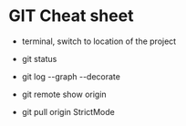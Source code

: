 # GIT Cheat sheet
* terminal, switch to location of the project
* git status
* git log --graph --decorate
* git remote show origin

* git pull origin StrictMode

